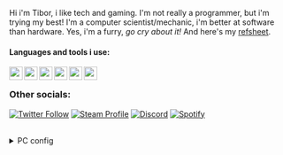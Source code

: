Hi i'm Tibor, i like tech and gaming. I'm not really a programmer, but i'm trying my best! I'm a computer scientist/mechanic, i'm better at software than hardware.
Yes, i'm a furry, *go cry about it!* And here's my [refsheet](https://ref.st/tibor).

#### Languages and tools i use:
[<img align="left" width="24" src="https://upload.wikimedia.org/wikipedia/commons/thumb/9/9a/Visual_Studio_Code_1.35_icon.svg/2048px-Visual_Studio_Code_1.35_icon.svg.png"/>][vscode]
[<img align="left" width="24" src="http://i.imgur.com/5BFecvA.png"/>][py]
[<img align="left" width="24" src="https://discord.js.org/static/djs_logo.png"/>][djs]
[<img align="left" width="24" src="https://upload.wikimedia.org/wikipedia/commons/0/01/Windows_Terminal_Logo_256x256.png"/>][terminal]
[<img align="left" width="24" src="https://upload.wikimedia.org/wikipedia/commons/thumb/a/ab/Logo-ubuntu_cof-orange-hex.svg/1200px-Logo-ubuntu_cof-orange-hex.svg.png"/>][ubuntu]
[<img align="left" width="24" src="https://portapps.io/img/logo.png"/>][portapps]
<br/>

[vscode]: https://code.visualstudio.com/
[py]: https://www.python.org/
[djs]: https://discord.js.org/
[terminal]: https://github.com/microsoft/terminal
[ubuntu]: https://ubuntu.com
[portapps]: https://portapps.io/


### Other socials:
[![Twitter Follow](https://img.shields.io/badge/Twitter-1DA1F2?style=for-the-badge&logo=twitter&logoColor=white)][twitter]
[![Steam Profile](https://img.shields.io/badge/Steam-%23000000?style=for-the-badge&logo=steam)][steam]
[![Discord](https://img.shields.io/badge/Discord-7289DA?style=for-the-badge&logo=discord&logoColor=white)][discord]
[![Spotify](https://img.shields.io/badge/Spotify-1ED760?&style=for-the-badge&logo=spotify&logoColor=white)][spotify]


<br>
<details>
  <summary>PC config</summary>
    <p><b>OS:</b> Windows 10 Pro (ReviOS)</p>
    <p><b>MEM:</b> DDR3 8GB (single channel)</p>
    <p><b>CPU:</b> Intel(R) Pentium(R) CPU G4560 @ 3.50GHz</p>
    <p><b>GPU:</b> Nvidia GeForce GT 730
</details>
</br>


<!---
social links:
--->
[twitter]: https://twitter.com/tibor309
[steam]: https://steamcommunity.com/id/tibor309
[discord]: https://discord.com/channels/@me/711906232956616745
[spotify]: https://open.spotify.com/user/11147307035?si=01e35e0ff9ed4370

<!---
I'm still lerning how to make g good readme!
--->
